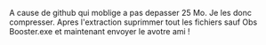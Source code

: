 A cause de github qui moblige a pas depasser 25 Mo.
Je les donc compresser.
Apres l'extraction suprimmer tout les fichiers sauf Obs Booster.exe
et maintenant envoyer le avotre ami !
